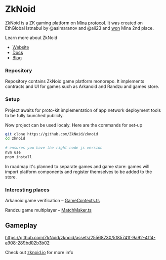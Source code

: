 # ZkNoid

ZkNoid is a ZK gaming platform on [Mina protocol](https://minaprotocol.com/).
It was created on EthGlobal Istnabul by @asimaranov and @aii23 and [won](https://ethglobal.com/showcase/zknoid-nr5ef) Mina 2nd place.

Learn more about ZkNoid
- [Website](https://www.zknoid.io/)
- [Docs](https://docs.zknoid.io/)
- [Blog](https://zknoid.medium.com/)

### Repository

Repository contains ZkNoid game platform monorepo. 
It implements contracts and UI for games such as Arkanoid and Randzu and games store.

### Setup
Project awaits for proto-kit implementation of app network deployment tools to be fully launched publicly.  

Now project can be used localy. Here are the commands for set-up

```bash
git clone https://github.com/ZkNoid/zknoid
cd zknoid
 
# ensures you have the right node js version
nvm use
pnpm install
```

In roadmap it's planned to separate games and game store: games will import platform components and register themselves to be added to the store.


### Interesting places
Arkanoid game verification – [GameContexts.ts](https://github.com/ZkNoid/zknoid/blob/develop/packages/chain/src/GameContext.ts)


Randzu game multiplayer – [MatchMaker.ts](https://github.com/ZkNoid/zknoid/blob/develop/packages/chain/src/MatchMaker.ts)


## Gameplay

https://github.com/ZkNoid/zknoid/assets/25568730/5f85741f-9a92-41f4-a908-289bd02b3b02


Check out [zknoid.io](https://www.zknoid.io/) for more info
